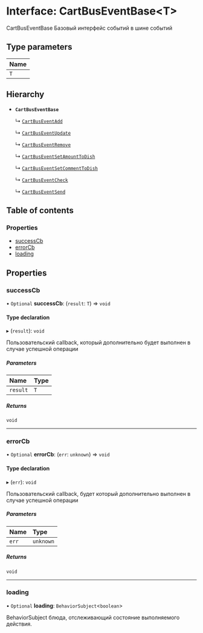# Interface: CartBusEventBase<T\>

CartBusEventBase Базовый интерфейс событий в шине событий

## Type parameters

| Name |
| :------ |
| `T` |

## Hierarchy

- **`CartBusEventBase`**

  ↳ [`CartBusEventAdd`](CartBusEventAdd.md)

  ↳ [`CartBusEventUpdate`](CartBusEventUpdate.md)

  ↳ [`CartBusEventRemove`](CartBusEventRemove.md)

  ↳ [`CartBusEventSetAmountToDish`](CartBusEventSetAmountToDish.md)

  ↳ [`CartBusEventSetCommentToDish`](CartBusEventSetCommentToDish.md)

  ↳ [`CartBusEventCheck`](CartBusEventCheck.md)

  ↳ [`CartBusEventSend`](CartBusEventSend.md)

## Table of contents

### Properties

- [successCb](CartBusEventBase.md#successcb)
- [errorCb](CartBusEventBase.md#errorcb)
- [loading](CartBusEventBase.md#loading)

## Properties

### successCb

• `Optional` **successCb**: (`result`: `T`) => `void`

#### Type declaration

▸ (`result`): `void`

Пользовательский callback, который дополнительно будет выполнен в случае успешной операции

##### Parameters

| Name | Type |
| :------ | :------ |
| `result` | `T` |

##### Returns

`void`

___

### errorCb

• `Optional` **errorCb**: (`err`: `unknown`) => `void`

#### Type declaration

▸ (`err`): `void`

Пользовательский callback, будет который дополнительно  выполнен в случае успешной операции

##### Parameters

| Name | Type |
| :------ | :------ |
| `err` | `unknown` |

##### Returns

`void`

___

### loading

• `Optional` **loading**: `BehaviorSubject`<`boolean`\>

BehaviorSubject блюда, отслеживающий состояние выполняемого действия.
